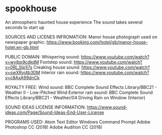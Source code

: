 # spookhouse
An atmospheric haunted house experience
The sound takes several seconds to start up

SOURCES AND LICENES INFROMATION:
  Manor house photograph used on newspaper graphic: https://www.booking.com/hotel/gb/manor-house-hotel.en-gb.html

  PUBLIC DOMAIN:
  Whispering sound: https://www.youtube.com/watch?v=wyjbp9cdkdM
  Footstep sound: https://www.youtube.com/watch?v=0Rl_SIp1i7s
  Creaking house sound: https://www.youtube.com/watch?v=swXRvj4b3DM
  Interior rain sound: https://www.youtube.com/watch?v=c8AxA99dnCk

  ROYALTY FREE:
  Wind sound: BBC Complete Sound Effects Library/BBC21 - Weather II - Low-Pitched Wind
  Exterior rain sound: BBC Complete Sound Effects Library/BBC21 - Weather/04 Driving Rain on Window (Interior)

SOUND IDEAS LICENSE INFORMATION: https://www.sound-ideas.com/Page/Sound-Ideas-End-User-License

PROGRAMS USED:
  Atom Text Editor
  Windows Command Prompt
  Adobe Photoshop CC (2018)
  Adobe Audition CC (2018)
